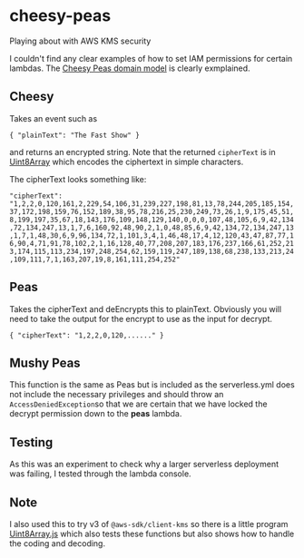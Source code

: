 # cheesy-peas
Playing about with AWS KMS security

I couldn't find any clear examples of how to set IAM permissions for certain lambdas.  The [Cheesy Peas domain model](https://www.youtube.com/watch?v=98iUmMJFF6g) is clearly exmplained.

## Cheesy 

Takes an event such as 

`{
"plainText": "The Fast Show"
}`

and returns an encrypted string.  Note that the returned `cipherText` is in [Uint8Array](https://developer.mozilla.org/en-US/docs/Web/JavaScript/Reference/Global_Objects/Uint8Array) which encodes the ciphertext in simple characters.

The cipherText looks something like:

`"cipherText": "1,2,2,0,120,161,2,229,54,106,31,239,227,198,81,13,78,244,205,185,154,37,172,198,159,76,152,189,38,95,78,216,25,230,249,73,26,1,9,175,45,51,8,199,197,35,67,18,143,176,109,148,129,140,0,0,0,107,48,105,6,9,42,134,72,134,247,13,1,7,6,160,92,48,90,2,1,0,48,85,6,9,42,134,72,134,247,13,1,7,1,48,30,6,9,96,134,72,1,101,3,4,1,46,48,17,4,12,120,43,47,87,77,16,90,4,71,91,78,102,2,1,16,128,40,77,208,207,183,176,237,166,61,252,213,174,115,113,234,197,248,254,62,159,119,247,189,138,68,238,133,213,24,109,111,7,1,163,207,19,8,161,111,254,252"`

## Peas

Takes the cipherText and deEncrypts this to plainText. Obviously you will need to take the output for the encrypt to use as the input for decrypt.

`{
"cipherText": "1,2,2,0,120,......"
}`

## Mushy Peas

This function is the same as Peas but is included as the serverless.yml does not include the necessary privileges and should throw an `AccessDeniedException`so that we are certain that we have locked the decrypt permission down to the **peas** lambda.

## Testing

As this was an experiment to check why a larger serverless deployment was failing, I tested through the lambda console. 

## Note

I also used this to try v3 of `@aws-sdk/client-kms` so there is a little program [Uint8Array.js](Uint8Array.js) which also tests these functions but also shows how to handle the coding and decoding.


